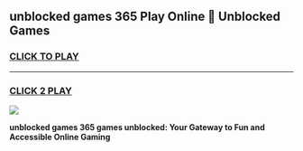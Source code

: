 
## unblocked games 365 Play Online 👋 Unblocked Games
<h3>
<a href="https://premium.freeplayer.one?title=unblocked_games_365&ref=19F">CLICK TO PLAY</a></h3>
<hr>

<h3>
<a href="https://premium.freeplayer.one?title=unblocked_games_365&ref=19F">CLICK 2 PLAY</a>
  
</h3>

<a href="https://premium.freeplayer.one?title=unblocked_games_365&ref=19F"><img src="https://clearcache.store/games.png"></a>


**unblocked games 365 games unblocked: Your Gateway to Fun and Accessible Online Gaming**
